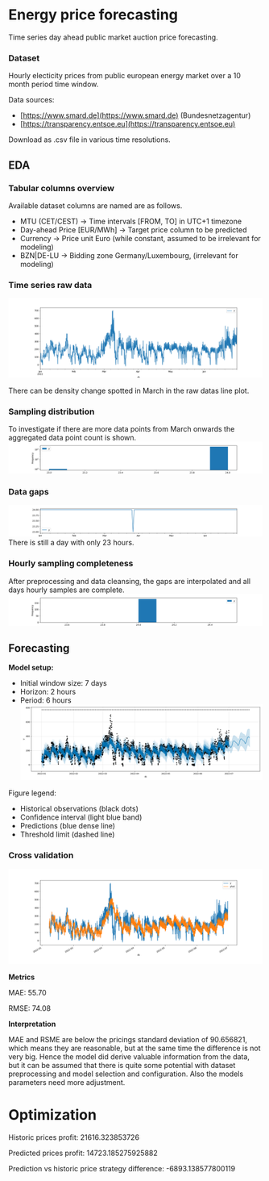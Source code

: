 # Energy price forecasting 

Time series day ahead public market auction price forecasting.

### Dataset 
Hourly electicity prices from public european energy market over a 10 month period time window.

Data sources: 
- [https://www.smard.de](https://www.smard.de) (Bundesnetzagentur) 
- [https://transparency.entsoe.eu](https://transparency.entsoe.eu) 

Download as .csv file in various time resolutions.

## EDA 

### Tabular columns overview
Available dataset columns are named are as follows.

- MTU (CET/CEST) -> Time intervals [FROM, TO] in UTC+1 timezone 
- Day-ahead Price [EUR/MWh] -> Target price column to be predicted 
- Currency -> Price unit Euro (while constant, assumed to be irrelevant for modeling) 
- BZN|DE-LU -> Bidding zone Germany/Luxembourg, (irrelevant for modeling) 

### Time series raw data
![Raw pricing data](./plots/1_raw_prices.png)

There can be density change spotted in March in the raw datas line plot.


### Sampling distribution
To investigate if there are more data points from March onwards the aggregated data point count is shown.
![hourly sampling histogram](./plots/2_histogram_hourly_distribution.png)

### Data gaps
![data gaps](./plots/3_gap_line.png)
There is still a day with only 23 hours. 

### Hourly sampling completeness
After preprocessing and data cleansing, the gaps are interpolated and all days hourly samples are complete.
![hourly distribution](./plots/4_histogram_hours_per_day.png)

## Forecasting 
__Model setup:__
- Initial window size: 7 days 
- Horizon: 2 hours 
- Period: 6 hours 
![predictions](./plots/5_predictions.png)

Figure legend: 
- Historical observations (black dots) 
- Confidence interval (light blue band) 
- Predictions (blue dense line) 
- Threshold limit (dashed line) 

### Cross validation
![Cross validation](./plots/6_cross_validation.png)

__Metrics__

MAE: 55.70 

RMSE: 74.08 

__Interpretation__

MAE and RSME are below the pricings standard deviation of 90.656821, which means they are reasonable, but at the same time the difference is not very big. Hence the model did derive valuable information from the data, but it can be assumed that there is quite some potential with dataset preprocessing and model selection and configuration. Also the models parameters need more adjustment.



# Optimization

Historic prices profit: 21616.323853726

Predicted prices profit: 14723.185275925882

Prediction vs historic price strategy difference: -6893.138577800119

